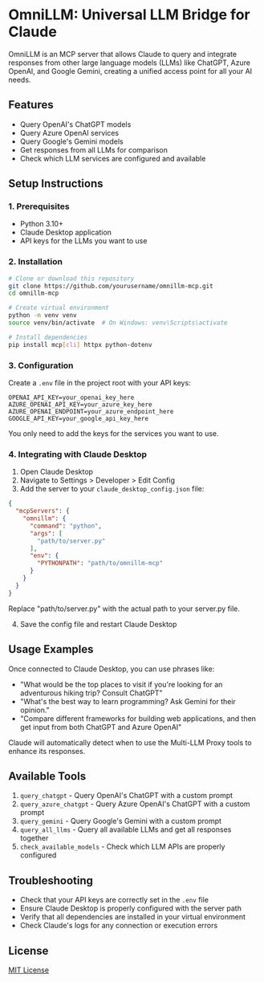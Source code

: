 # OmniLLM: Universal LLM Bridge for Claude

OmniLLM is an MCP server that allows Claude to query and integrate responses from other large language models (LLMs) like ChatGPT, Azure OpenAI, and Google Gemini, creating a unified access point for all your AI needs.

## Features

- Query OpenAI's ChatGPT models
- Query Azure OpenAI services
- Query Google's Gemini models
- Get responses from all LLMs for comparison
- Check which LLM services are configured and available

## Setup Instructions

### 1. Prerequisites

- Python 3.10+
- Claude Desktop application
- API keys for the LLMs you want to use

### 2. Installation

```bash
# Clone or download this repository
git clone https://github.com/yourusername/omnillm-mcp.git
cd omnillm-mcp

# Create virtual environment
python -m venv venv
source venv/bin/activate  # On Windows: venv\Scripts\activate

# Install dependencies
pip install mcp[cli] httpx python-dotenv
```

### 3. Configuration

Create a `.env` file in the project root with your API keys:

```
OPENAI_API_KEY=your_openai_key_here
AZURE_OPENAI_API_KEY=your_azure_key_here
AZURE_OPENAI_ENDPOINT=your_azure_endpoint_here
GOOGLE_API_KEY=your_google_api_key_here
```

You only need to add the keys for the services you want to use.

### 4. Integrating with Claude Desktop

1. Open Claude Desktop
2. Navigate to Settings > Developer > Edit Config
3. Add the server to your `claude_desktop_config.json` file:

```json
{
  "mcpServers": {
    "omnillm": {
      "command": "python",
      "args": [
        "path/to/server.py"
      ],
      "env": {
        "PYTHONPATH": "path/to/omnillm-mcp"
      }
    }
  }
}
```

Replace "path/to/server.py" with the actual path to your server.py file.

4. Save the config file and restart Claude Desktop

## Usage Examples

Once connected to Claude Desktop, you can use phrases like:

- "What would be the top places to visit if you're looking for an adventurous hiking trip? Consult ChatGPT"
- "What's the best way to learn programming? Ask Gemini for their opinion."
- "Compare different frameworks for building web applications, and then get input from both ChatGPT and Azure OpenAI"

Claude will automatically detect when to use the Multi-LLM Proxy tools to enhance its responses.

## Available Tools

1. `query_chatgpt` - Query OpenAI's ChatGPT with a custom prompt
2. `query_azure_chatgpt` - Query Azure OpenAI's ChatGPT with a custom prompt
3. `query_gemini` - Query Google's Gemini with a custom prompt
4. `query_all_llms` - Query all available LLMs and get all responses together
5. `check_available_models` - Check which LLM APIs are properly configured

## Troubleshooting

- Check that your API keys are correctly set in the `.env` file
- Ensure Claude Desktop is properly configured with the server path
- Verify that all dependencies are installed in your virtual environment
- Check Claude's logs for any connection or execution errors

## License

[MIT License](LICENSE)